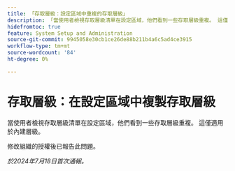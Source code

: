 ```yaml
---
title: 「存取層級：設定區域中重複的存取層級」
description: 「當使用者檢視存取層級清單在設定區域，他們看到一些存取層級重複。 這僅適用於內建層級。」
hidefromtoc: true
feature: System Setup and Administration
source-git-commit: 9945058e30cb1ce26de88b211b4a6c5ad4ce3915
workflow-type: tm+mt
source-wordcount: '84'
ht-degree: 0%

---
```



# 存取層級：在設定區域中複製存取層級

當使用者檢視存取層級清單在設定區域，他們看到一些存取層級重複。 這僅適用於內建層級。

修改組織的授權後已報告此問題。

_於2024年7月18日首次通報。_
